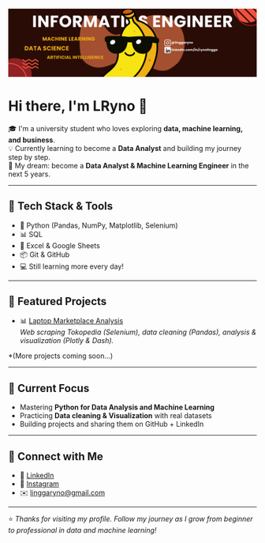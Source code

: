 ![LRyno Banner](img/INFORMATICS%20ENGINEER.png)
# Hi there, I'm LRyno 👋

🎓 I'm a university student who loves exploring **data, machine learning, and business**.  
💡 Currently learning to become a **Data Analyst** and building my journey step by step.  
🚀 My dream: become a **Data Analyst & Machine Learning Engineer** in the next 5 years.  

---

## 🔧 Tech Stack & Tools
- 🐍 Python (Pandas, NumPy, Matplotlib, Selenium)
- 📊 SQL
- 📝 Excel & Google Sheets
- 📦 Git & GitHub
- 💻 Still learning more every day!

---

## 📂 Featured Projects
- 📊 [Laptop Marketplace Analysis](https://github.com/LRyno/Laptop-Marketplace-Analysis)  
  *Web scraping Tokopedia (Selenium), data cleaning (Pandas), analysis & visualization (Plotly & Dash).*

*(More projects coming soon...)

---

## 🌱 Current Focus
- Mastering **Python for Data Analysis and Machine Learning**  
- Practicing **Data cleaning & Visualization** with real datasets  
- Building projects and sharing them on GitHub + LinkedIn  

---

## 🤝 Connect with Me
- 💼 [LinkedIn](https://www.linkedin.com/in/rynolingga/)  
- 📸 [Instagram](https://www.instagram.com/linggaryno/)
- ✉️ linggaryno@gmail.com  

---

⭐ *Thanks for visiting my profile. Follow my journey as I grow from beginner to professional in data and machine learning!*

